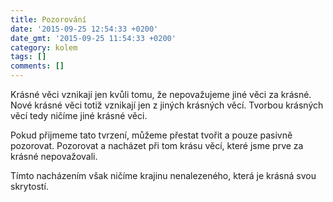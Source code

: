 ```yaml
---
title: Pozorování
date: '2015-09-25 12:54:33 +0200'
date_gmt: '2015-09-25 11:54:33 +0200'
category: kolem
tags: []
comments: []
---
```

Krásné věci vznikají jen kvůli tomu, že nepovažujeme jiné věci za krásné. Nové krásné věci totiž vznikají jen z jiných krásných věcí. Tvorbou krásných věcí tedy ničíme jiné krásné věci. 

Pokud přijmeme tato tvrzení, můžeme přestat tvořit a pouze pasivně pozorovat. Pozorovat a nacházet při tom krásu věcí, které jsme prve za krásné nepovažovali. 

Tímto nacházením však ničíme krajinu nenalezeného, která je krásná svou skrytostí.

